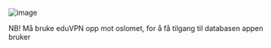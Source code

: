 ![image](https://user-images.githubusercontent.com/78033443/205490897-8ba1120b-b38f-4de6-9671-3cd241d03979.png)

NB! Må bruke eduVPN opp mot oslomet, for å få tilgang til databasen appen bruker
